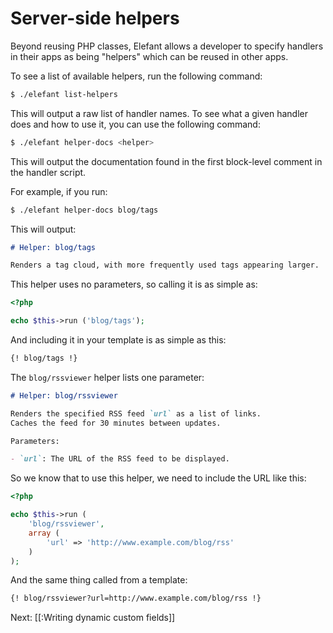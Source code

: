 # Server-side helpers

Beyond reusing PHP classes, Elefant allows a developer to specify handlers in their
apps as being "helpers" which can be reused in other apps.

To see a list of available helpers, run the following command:

~~~bash
$ ./elefant list-helpers
~~~

This will output a raw list of handler names. To see what a given handler does and how to
use it, you can use the following command:

~~~bash
$ ./elefant helper-docs <helper>
~~~

This will output the documentation found in the first block-level comment in the handler
script.

For example, if you run:

~~~bash
$ ./elefant helper-docs blog/tags
~~~

This will output:

~~~markdown
# Helper: blog/tags

Renders a tag cloud, with more frequently used tags appearing larger.
~~~

This helper uses no parameters, so calling it is as simple as:

~~~php
<?php

echo $this->run ('blog/tags');
~~~

And including it in your template is as simple as this:

~~~html
{! blog/tags !}
~~~

The `blog/rssviewer` helper lists one parameter:

~~~markdown
# Helper: blog/rssviewer

Renders the specified RSS feed `url` as a list of links.
Caches the feed for 30 minutes between updates.

Parameters:

- `url`: The URL of the RSS feed to be displayed.
~~~

So we know that to use this helper, we need to include the URL like this:

~~~php
<?php

echo $this->run (
	'blog/rssviewer',
	array (
		'url' => 'http://www.example.com/blog/rss'
	)
);
~~~

And the same thing called from a template:

~~~html
{! blog/rssviewer?url=http://www.example.com/blog/rss !}
~~~

Next: [[:Writing dynamic custom fields]]
